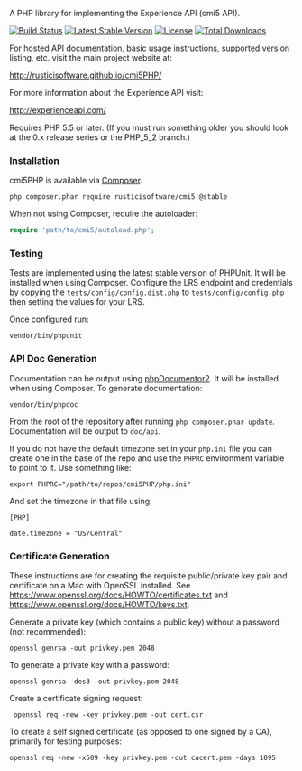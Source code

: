 A PHP library for implementing the Experience API (cmi5 API).

[![Build Status](https://travis-ci.org/RusticiSoftware/cmi5PHP.png)](https://travis-ci.org/RusticiSoftware/cmi5PHP)
[![Latest Stable Version](https://poser.pugx.org/rusticisoftware/cmi5/v/stable)](https://packagist.org/packages/rusticisoftware/cmi5)
[![License](https://poser.pugx.org/rusticisoftware/cmi5/license)](https://packagist.org/packages/rusticisoftware/cmi5)
[![Total Downloads](https://poser.pugx.org/rusticisoftware/cmi5/downloads)](https://packagist.org/packages/rusticisoftware/cmi5)

For hosted API documentation, basic usage instructions, supported version listing, etc. visit the main project website at:

http://rusticisoftware.github.io/cmi5PHP/

For more information about the Experience API visit:

http://experienceapi.com/

Requires PHP 5.5 or later. (If you must run something older you should look at the 0.x release series or the PHP_5_2 branch.)

### Installation

cmi5PHP is available via [Composer](http://getcomposer.org).

```
php composer.phar require rusticisoftware/cmi5:@stable
```

When not using Composer, require the autoloader:

```php
require 'path/to/cmi5/autoload.php';
```

### Testing

Tests are implemented using the latest stable version of PHPUnit. It will be installed when using Composer. Configure the LRS endpoint and credentials by copying the `tests/config/config.dist.php` to `tests/config/config.php` then setting the values for your LRS.

Once configured run:

```
vendor/bin/phpunit
```

### API Doc Generation

Documentation can be output using [phpDocumentor2](http://phpdoc.org). It will be installed when using Composer. To generate documentation:

```
vendor/bin/phpdoc
```

From the root of the repository after running `php composer.phar update`. Documentation will be output to `doc/api`.

If you do not have the default timezone set in your `php.ini` file you can create one in the base of the repo and use the `PHPRC` environment variable to point to it. Use something like:

```
export PHPRC="/path/to/repos/cmi5PHP/php.ini"
```

And set the timezone in that file using:

```
[PHP]

date.timezone = "US/Central"
```

### Certificate Generation

These instructions are for creating the requisite public/private key pair and certificate on a Mac with OpenSSL installed. See <https://www.openssl.org/docs/HOWTO/certificates.txt> and <https://www.openssl.org/docs/HOWTO/keys.txt>.

Generate a private key (which contains a public key) without a password (not recommended):

    openssl genrsa -out privkey.pem 2048

To generate a private key with a password:

    openssl genrsa -des3 -out privkey.pem 2048

Create a certificate signing request:

     openssl req -new -key privkey.pem -out cert.csr

To create a self signed certificate (as opposed to one signed by a CA), primarily for testing purposes:

    openssl req -new -x509 -key privkey.pem -out cacert.pem -days 1095
